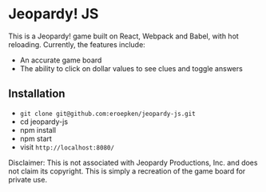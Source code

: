 # Jeopardy! JS

This is a Jeopardy! game built on React, Webpack and Babel, with hot reloading. Currently, the features include:
* An accurate game board
* The ability to click on dollar values to see clues and toggle answers

## Installation
* `git clone git@github.com:eroepken/jeopardy-js.git`
* cd jeopardy-js
* npm install
* npm start
* visit `http://localhost:8080/`

Disclaimer: This is not associated with Jeopardy Productions, Inc. and does not claim its copyright. This is simply a recreation of the game board for private use.
